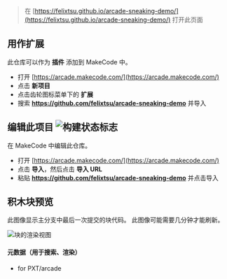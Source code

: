  


> 在 [https://felixtsu.github.io/arcade-sneaking-demo/](https://felixtsu.github.io/arcade-sneaking-demo/) 打开此页面

## 用作扩展

此仓库可以作为 **插件** 添加到 MakeCode 中。

* 打开 [https://arcade.makecode.com/](https://arcade.makecode.com/)
* 点击 **新项目**
* 点击齿轮图标菜单下的 **扩展**
* 搜索 **https://github.com/felixtsu/arcade-sneaking-demo** 并导入

## 编辑此项目 ![构建状态标志](https://github.com/felixtsu/arcade-sneaking-demo/workflows/MakeCode/badge.svg)

在 MakeCode 中编辑此仓库。

* 打开 [https://arcade.makecode.com/](https://arcade.makecode.com/)
* 点击 **导入**，然后点击 **导入 URL**
* 粘贴 **https://github.com/felixtsu/arcade-sneaking-demo** 并点击导入

## 积木块预览

此图像显示主分支中最后一次提交的块代码。
此图像可能需要几分钟才能刷新。

![块的渲染视图](https://github.com/felixtsu/arcade-sneaking-demo/raw/master/.github/makecode/blocks.png)

#### 元数据（用于搜索、渲染）

* for PXT/arcade
<script src="https://makecode.com/gh-pages-embed.js"></script><script>makeCodeRender("{{ site.makecode.home_url }}", "{{ site.github.owner_name }}/{{ site.github.repository_name }}");</script>

